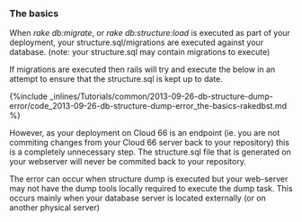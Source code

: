 <!-- post: -->


### The basics
When *rake db:migrate*, or *rake db:structure:load* is executed as part of your deployment, your structure.sql/migrations are executed against your database.
(note: your structure.sql may contain migrations to execute)

If migrations are executed then rails will try and execute the below in an attempt to ensure that the structure.sql is kept up to date.



{%include _inlines/Tutorials/common/2013-09-26-db-structure-dump-error/code_2013-09-26-db-structure-dump-error_the-basics-rakedbst.md %}




However, as your deployment on Cloud 66 is an endpoint (ie. you are not commiting changes from your Cloud 66 server back to your repository) this is a completely unnecessary step.
The structure.sql file that is generated on your webserver will never be commited back to your repository.

The error can occur when structure dump is executed but your web-server may not have the dump tools locally required to execute the dump task.
This occurs mainly when your database server is located externally (or on another physical server)

